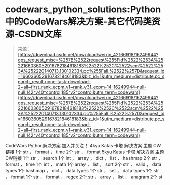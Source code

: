 <!--yml
category: codewars
date: 2022-08-13 11:30:35
-->

# codewars_python_solutions:Python中的CodeWars解决方案-其它代码类资源-CSDN文库

> 来源：[https://download.csdn.net/download/weixin_42166918/16249944?ops_request_misc=%257B%2522request%255Fid%2522%253A%2522166036052916782184618183%2522%252C%2522scm%2522%253A%252220140713.130102334.pc%255Fall.%2522%257D&request_id=166036052916782184618183&biz_id=1&utm_medium=distribute.pc_search_result.none-task-download-2~all~first_rank_ecpm_v1~rank_v31_ecpm-14-16249944-null-null.142^v40^control,185^v2^control&utm_term=codewars](https://download.csdn.net/download/weixin_42166918/16249944?ops_request_misc=%257B%2522request%255Fid%2522%253A%2522166036052916782184618183%2522%252C%2522scm%2522%253A%252220140713.130102334.pc%255Fall.%2522%257D&request_id=166036052916782184618183&biz_id=1&utm_medium=distribute.pc_search_result.none-task-download-2~all~first_rank_ecpm_v1~rank_v31_ecpm-14-16249944-null-null.142^v40^control,185^v2^control&utm_term=codewars)

CodeWars Python解决方案 加入并关注！ 4kyu Katas 卡塔 解决方案 主题 CW链接 1个 str ， format ， time 2个 str ， format 5kyu Katas 卡塔 解决方案 主题 CW链接 1个 str ， search 1个 int ， array ， dict ， list ， hashmap 2个 str ， format ， time 1个 int ， math 1个 array ， list ， sort 2个 str ， valid ， data types 1个 hashmap ， dict ， data types 1个 str ， set ， data types 1个 str ， format 1个 str ， format ， regex 2个 str ， array ， list ， anagram 2个 st